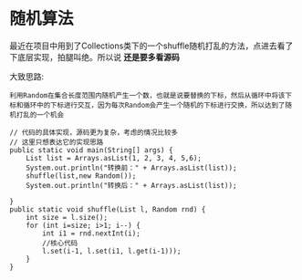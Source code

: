 # 随机算法
最近在项目中用到了Collections类下的一个shuffle随机打乱的方法，点进去看了下底层实现，拍腿叫绝。所以说 **还是要多看源码**

大致思路:

`利用Random在集合长度范围内随机产生一个数，也就是说要替换的下标，然后从循环中将该下标和循环中的下标进行交互，因为每次Random会产生一个随机的下标进行交换，所以达到了随机打乱的一个机会`
```
// 代码的具体实现，源码更为复杂，考虑的情况比较多
// 这里只想表达它的实现思路
public static void main(String[] args) {
    List list = Arrays.asList(1, 2, 3, 4, 5,6);
    System.out.println("转换前：" + Arrays.asList(list));
    shuffle(list,new Random());
    System.out.println("转换后：" + Arrays.asList(list));

}
public static void shuffle(List l, Random rnd) {
    int size = l.size();
    for (int i=size; i>1; i--) {
        int i1 = rnd.nextInt(i);
        //核心代码
        l.set(i-1, l.set(i1, l.get(i-1)));
    }
}
```